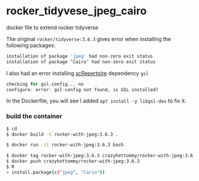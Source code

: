 # rocker_tidyvese_jpeg_cairo
docker file to extend rocker tidyverse

The original `rocker/tidyverse:3.6.3` gives error when installing the following
packages:

```r
installation of package 'jpeg' had non-zero exit status
installation of package ‘Cairo’ had non-zero exit status
```

I also had an error installing [scRepertoire](https://github.com/ncborcherding/scRepertoire)
dependency `gsl`

```r
checking for gsl-config... no
configure: error: gsl-config not found, is GSL installed?
```

In the Dockerfile, you will see I added `apt install -y libgsl-dev` to fix it.

### build the container

```bash
$ cd 
$ docker build -t rocker-with-jpeg:3.6.3 .

$ docker run -it rocker-with-jpeg:3.6.3 bash

$ docker tag rocker-with-jpeg:3.6.3 crazyhottommy/rocker-with-jpeg:3.6.3
$ docker push crazyhottommy/rocker-with-jpeg:3.6.3
$ R 
> install.package(c("jpeg", "Cario"))

```
